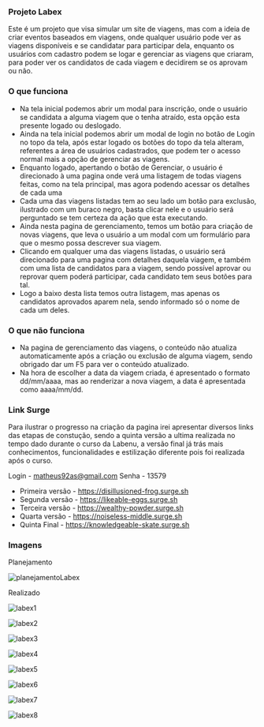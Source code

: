 ### Projeto Labex

Este é um projeto que visa simular um site de viagens, mas com a ideia de criar eventos baseados em viagens, onde qualquer usuário pode ver as viagens disponíveis e se candidatar para participar dela, enquanto os usuários com cadastro podem se logar e gerenciar as viagens que criaram, para poder ver os candidatos de cada viagem e decidirem se os aprovam ou não.

### O que funciona

- Na tela inicial podemos abrir um modal para inscrição, onde o usuário se candidata a alguma viagem que o tenha atraído, esta opção esta presente logado ou deslogado.
- Ainda na tela inicial podemos abrir um modal de login no botão de Login no topo da tela, após estar logado os botões do topo da tela alteram, referentes a área de usuários cadastrados, que podem ter o acesso normal mais a opção de gerenciar as viagens.
- Enquanto logado, apertando o botão de Gerenciar, o usuário é direcionado à uma pagina onde verá uma listagem de todas viagens feitas, como na tela principal, mas agora podendo acessar os detalhes de cada uma
-  Cada uma das viagens listadas tem ao seu lado um botão para exclusão, ilustrado com um buraco negro, basta clicar nele e o usuário será perguntado se tem certeza da ação que esta executando.
- Ainda nesta pagina de gerenciamento, temos um botão para criação de novas viagens, que leva o usuário a um modal com um formulário para que o mesmo possa descrever sua viagem.
- Clicando em qualquer uma das viagens listadas, o usuário será direcionado para uma pagina com detalhes daquela viagem, e também com uma lista de candidatos para a viagem, sendo possível aprovar ou reprovar quem poderá participar, cada candidato tem seus botões para tal.
- Logo a baixo desta lista temos outra listagem, mas apenas os candidatos aprovados aparem nela, sendo informado só o nome de cada um deles.

### O que não funciona

- Na pagina de gerenciamento das viagens, o conteúdo não atualiza automaticamente após a criação ou exclusão de alguma viagem, sendo obrigado dar um F5 para ver o conteúdo atualizado.
- Na hora de escolher a data da viagem criada, é apresentado o formato dd/mm/aaaa, mas ao renderizar a nova viagem, a data é apresentada como aaaa/mm/dd.

### Link Surge 

Para ilustrar o progresso na criação da pagina irei apresentar diversos links das etapas de constução, sendo a quinta versão a ultima realizada no tempo dado durante o curso da Labenu, a versão final já trás mais conhecimentos, funcionalidades e estilização diferente pois foi realizada após o curso.

Login - matheus92as@gmail.com
Senha - 13579

- Primeira versão - https://disillusioned-frog.surge.sh
- Segunda versão - https://likeable-eggs.surge.sh
- Terceira versão - https://wealthy-powder.surge.sh
- Quarta versão - https://noiseless-middle.surge.sh
- Quinta Final - https://knowledgeable-skate.surge.sh

### Imagens

Planejamento

![planejamentoLabex](https://user-images.githubusercontent.com/99031516/165429887-8d4334bc-454c-4306-a695-9039965a67c7.jpg)

Realizado

![labex1](https://user-images.githubusercontent.com/99031516/166168740-74c28d91-9bd5-4e1e-b7d3-ce5c7519fd05.jpg)

![labex2](https://user-images.githubusercontent.com/99031516/166168742-704c420a-b2e8-4566-ad86-680c77680170.jpg)

![labex3](https://user-images.githubusercontent.com/99031516/166168743-8e534faa-4d76-4dbf-94b0-934393c0a187.jpg)

![labex4](https://user-images.githubusercontent.com/99031516/166168744-74d98c82-be19-4ec2-83b9-cdb521596090.jpg)

![labex5](https://user-images.githubusercontent.com/99031516/166168746-9365623f-dd71-4fe7-b78a-f10e052d5dae.jpg)

![labex6](https://user-images.githubusercontent.com/99031516/166168749-535d443b-e970-4610-8a30-168be91d0102.jpg)

![labex7](https://user-images.githubusercontent.com/99031516/166168750-6622c384-ea59-436d-805e-f02b1a28c5ef.jpg)

![labex8](https://user-images.githubusercontent.com/99031516/166168751-5b91f0ea-7407-4426-a86d-a645d9bb5f9b.jpg)

